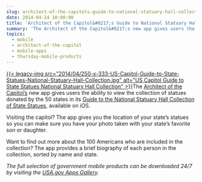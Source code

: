 ```yaml
---
slug: architect-of-the-capitols-guide-to-national-statuary-hall-collection
date: 2014-04-24 10:00:00
title: 'Architect of the Capitol&#8217;s Guide to National Statuary Hall Collection'
summary: 'The Architect of the Capitol&#8217;s new app gives users the ability to view the collection of statues donated by the 50 states in its Guide to the National Statuary Hall Collection of State Statues, available on iOS. Visiting the capitol? The app'
topics:
  - mobile
  - architect-of-the-capitol
  - mobile-apps
  - thursday-mobile-products
---
```


[{{< legacy-img src="2014/04/250-x-333-US-Capitol-Guide-to-State-Statues-National-Statuary-Hall-Collection.jpg" alt="US Capitol Guide to State Statues National Statuary Hall Collection" >}}](https://s3.amazonaws.com/digitalgov/_legacy-img/2014/04/600-x-800-US-Capitol-Guide-to-State-Statues-National-Statuary-Hall-Collection.jpg)The [Architect of the Capitol&#8217;s](http://www.aoc.gov/) new app gives users the ability to view the collection of statues donated by the 50 states in its [Guide to the National Statuary Hall Collection of State Statues](http://www.visitthecapitol.gov/apps), available on iOS.

Visiting the capitol? The app gives you the location of your state&#8217;s statues so you can make sure you have your photo taken with your state&#8217;s favorite son or daughter.

Want to find out more about the 100 Americans who are included in the collection? The app provides a brief biography of each person in the collection, sorted by name and state.

_The full selection of government mobile products can be downloaded 24/7 by visiting the [USA.gov Apps Gallery](http://apps.usa.gov/)._ 

 